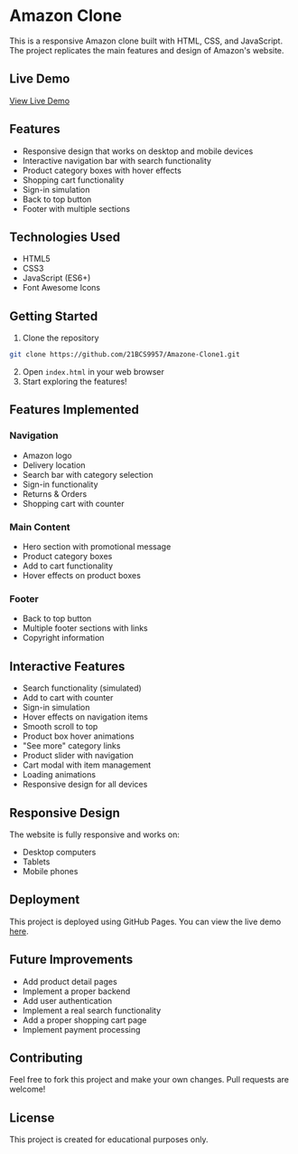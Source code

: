 # Amazon Clone

This is a responsive Amazon clone built with HTML, CSS, and JavaScript. The project replicates the main features and design of Amazon's website.

## Live Demo
[View Live Demo](https://21bcs9957.github.io/Amazone-Clone1/)

## Features

- Responsive design that works on desktop and mobile devices
- Interactive navigation bar with search functionality
- Product category boxes with hover effects
- Shopping cart functionality
- Sign-in simulation
- Back to top button
- Footer with multiple sections

## Technologies Used

- HTML5
- CSS3
- JavaScript (ES6+)
- Font Awesome Icons

## Getting Started

1. Clone the repository
```bash
git clone https://github.com/21BCS9957/Amazone-Clone1.git
```
2. Open `index.html` in your web browser
3. Start exploring the features!

## Features Implemented

### Navigation
- Amazon logo
- Delivery location
- Search bar with category selection
- Sign-in functionality
- Returns & Orders
- Shopping cart with counter

### Main Content
- Hero section with promotional message
- Product category boxes
- Add to cart functionality
- Hover effects on product boxes

### Footer
- Back to top button
- Multiple footer sections with links
- Copyright information

## Interactive Features

- Search functionality (simulated)
- Add to cart with counter
- Sign-in simulation
- Hover effects on navigation items
- Smooth scroll to top
- Product box hover animations
- "See more" category links
- Product slider with navigation
- Cart modal with item management
- Loading animations
- Responsive design for all devices

## Responsive Design

The website is fully responsive and works on:
- Desktop computers
- Tablets
- Mobile phones

## Deployment

This project is deployed using GitHub Pages. You can view the live demo [here](https://21bcs9957.github.io/Amazone-Clone1/).

## Future Improvements

- Add product detail pages
- Implement a proper backend
- Add user authentication
- Implement a real search functionality
- Add a proper shopping cart page
- Implement payment processing

## Contributing

Feel free to fork this project and make your own changes. Pull requests are welcome!

## License

This project is created for educational purposes only.
